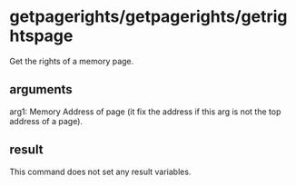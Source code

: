 # getpagerights/getpagerights/getrightspage

Get the rights of a memory page.

## arguments

arg1: Memory Address of page (it fix the address if this arg is not the top address of a page).

## result

This command does not set any result variables.
